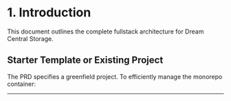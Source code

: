 # 1. Introduction

This document outlines the complete fullstack architecture for Dream Central Storage.

## Starter Template or Existing Project

The PRD specifies a greenfield project. To efficiently manage the monorepo container:

---
